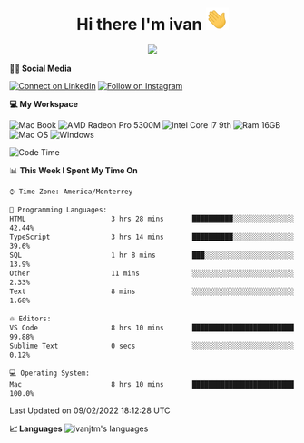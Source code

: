 <h1 align="center">Hi there I'm ivan <img src="https://raw.githubusercontent.com/ABSphreak/ABSphreak/master/gifs/Hi.gif" width="40px" /></h1>
<div align="center">
<img src="http://github-readme-streak-stats.herokuapp.com?user=ivanjtm&hide_border=true&background=00000000&border=FFFFFF00&sideNums=A8A8A8&sideLabels=A8A8A8&currStreakNum=FFC93C&dates=A8A8A8)](https://git.io/streak-stats"/>
</div>

**👦🏻 Social Media**

[![Connect on LinkedIn](https://img.shields.io/badge/LinkedIn-%230077B5.svg?&style=flat-square&logo=linkedin&logoColor=white)](https://www.linkedin.com/in/ivanjtm)
[![Follow on Instagram](https://img.shields.io/badge/Instagram-E4405F?style=flat-square&logo=instagram&logoColor=white)](https://www.instagram.com/ivanjtm)

**💻 My Workspace**

![Mac Book](https://img.shields.io/badge/Apple-MacBook_Pro_2019-999999?style=flat-square&logo=apple&logoColor=white)
![AMD Radeon Pro 5300M](https://img.shields.io/badge/AMD-Radeon_Pro_5300M-ED1C24?style=flat-square&logo=amd&logoColor=white)
![Intel Core i7 9th](https://img.shields.io/badge/Intel-Core_i7_9th-0071C5?style=flat-square&logo=intel&logoColor=white)
![Ram 16GB](https://img.shields.io/badge/RAM-16GB-230071C5?style=flat-square&logoColor=white)
![Mac OS](https://img.shields.io/badge/Mac%20OS-000000?style=flat-square&logo=apple&logoColor=white)
![Windows](https://img.shields.io/badge/Windows-0078D6?style=flat-square&logo=windows&logoColor=white)


<!--START_SECTION:waka-->
![Code Time](http://img.shields.io/badge/Code%20Time-593%20hrs%2058%20mins-blue)

📊 **This Week I Spent My Time On** 

```text
⌚︎ Time Zone: America/Monterrey

💬 Programming Languages: 
HTML                     3 hrs 28 mins       ██████████░░░░░░░░░░░░░░░   42.44% 
TypeScript               3 hrs 14 mins       ██████████░░░░░░░░░░░░░░░   39.6% 
SQL                      1 hr 8 mins         ███░░░░░░░░░░░░░░░░░░░░░░   13.9% 
Other                    11 mins             ░░░░░░░░░░░░░░░░░░░░░░░░░   2.33% 
Text                     8 mins              ░░░░░░░░░░░░░░░░░░░░░░░░░   1.68%

🔥 Editors: 
VS Code                  8 hrs 10 mins       █████████████████████████   99.88% 
Sublime Text             0 secs              ░░░░░░░░░░░░░░░░░░░░░░░░░   0.12%

💻 Operating System: 
Mac                      8 hrs 10 mins       █████████████████████████   100.0%

```


 Last Updated on 09/02/2022 18:12:28 UTC
<!--END_SECTION:waka-->
**📈 Languages**
 ![ivanjtm's languages](https://wakatime.com/share/@ivanjtm/a32f83c6-d0c9-49a4-a5ae-d0440b950377.svg)
